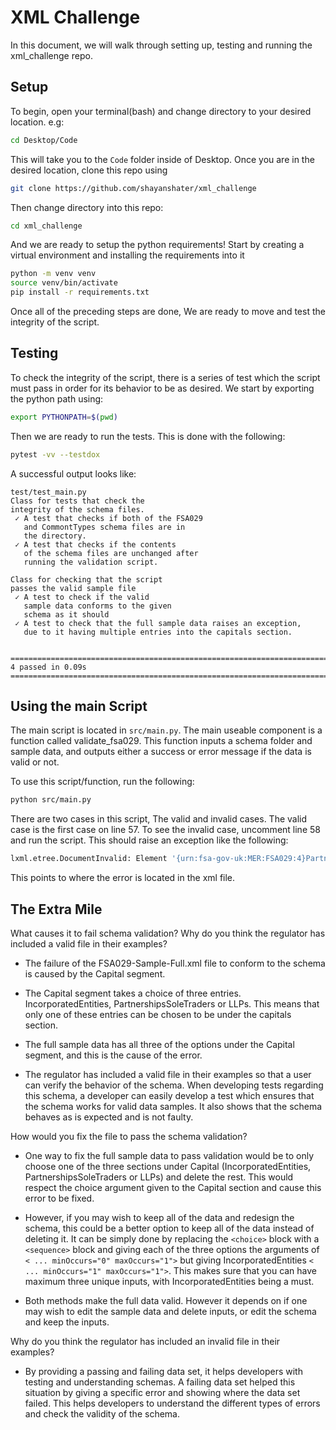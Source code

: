 # XML Challenge

In this document, we will walk through setting up, testing and running the xml_challenge repo.


## Setup
To begin, open your terminal(bash) and change directory to your desired location. e.g:

```bash
cd Desktop/Code
```

This will take you to the `Code` folder inside of Desktop. Once you are in the desired location, clone this repo using

```bash
git clone https://github.com/shayanshater/xml_challenge
```

Then change directory into this repo:

```bash
cd xml_challenge
```

And we are ready to setup the python requirements! Start by creating a virtual environment and installing the requirements into it


```bash
python -m venv venv
source venv/bin/activate
pip install -r requirements.txt
```

Once all of the preceding steps are done, We are ready to move and test the integrity of the script.

## Testing

To check the integrity of the script, there is a series of test which the script must pass in order for its behavior to be as desired. We start by exporting the python path using:

```bash
export PYTHONPATH=$(pwd)
```

Then we are ready to run the tests. This is done with the following:

```bash
pytest -vv --testdox
```

A successful output looks like:

```
test/test_main.py                                                                                                                                                                                                            
Class for tests that check the
integrity of the schema files.
 ✓ A test that checks if both of the FSA029
   and CommontTypes schema files are in
   the directory.
 ✓ A test that checks if the contents
   of the schema files are unchanged after
   running the validation script.
                                                                                                                                                                                                           
Class for checking that the script
passes the valid sample file
 ✓ A test to check if the valid
   sample data conforms to the given
   schema as it should
 ✓ A test to check that the full sample data raises an exception,
   due to it having multiple entries into the capitals section.


============================================================================================ 4 passed in 0.09s ============================================================================================
```

## Using the main Script

The main script is located in <code>src/main.py</code>. The main useable component is a function called validate_fsa029. This function inputs a schema folder and sample data, and outputs either a success or error message if the data is valid or not.

To use this script/function, run the following:

```bash
python src/main.py
```


There are two cases in this script, The valid and invalid cases. The valid case is the first case on line 57. To see the invalid case, uncomment line 58 and run the script. This should raise an exception like the following:

```bash
lxml.etree.DocumentInvalid: Element '{urn:fsa-gov-uk:MER:FSA029:4}PartnershipsSoleTraders': This element is not expected., line 102
```

This points to where the error is located in the xml file.



## The Extra Mile

What causes it to fail schema validation? Why do you think the regulator has
included a valid file in their examples?

- The failure of the FSA029-Sample-Full.xml file to conform to the schema is caused by the Capital segment.
- The Capital segment takes a choice of three entries. IncorporatedEntities, PartnershipsSoleTraders or LLPs. This means that only one of these entries can be chosen to be under the capitals section.
- The full sample data has all three of the options under the Capital segment, and this is the cause of the error.

- The regulator has included a valid file in their examples so that a user can verify the behavior of the schema. When developing tests regarding this schema, a developer can easily develop a test which ensures that the schema works for valid data samples. It also shows that the schema behaves as is expected and is not faulty.


How would you fix the file to pass the schema validation?

- One way to fix the full sample data to pass validation would be to only choose one of the three sections under Capital (IncorporatedEntities, PartnershipsSoleTraders or LLPs) and delete the rest. This would respect the choice argument given to the Capital section and cause this error to be fixed.

- However, if you may wish to keep all of the data and redesign the schema, this could be a better option to keep all of the data instead of deleting it. It can be simply done by replacing the `<choice>` block with a `<sequence>` block and giving each of the three options the arguments of `< ... minOccurs="0" maxOccurs="1">` but giving IncorporatedEntities `< ... minOccurs="1" maxOccurs="1">`.  This makes sure that you can have maximum three unique inputs, with IncorporatedEntities being a must. 

- Both methods make the full data valid. However it depends on if one may wish to edit the sample data and delete inputs, or edit the schema and keep the inputs. 

Why do you think the regulator has included an invalid file in their examples?

- By providing a passing and failing data set, it helps developers with testing and understanding schemas. A failing data set helped this situation by giving a specific error and showing where the data set failed. This helps developers to understand the different types of errors and check the validity of the schema.




